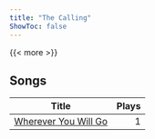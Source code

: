 ```yaml
---
title: "The Calling"
ShowToc: false
---
```


{{< more >}}

## Songs
Title | Plays 
----- | -----: 
[Wherever You Will Go](/songs/wherever-you-will-go) | 1

